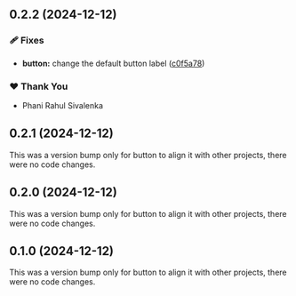## 0.2.2 (2024-12-12)

### 🩹 Fixes

- **button:** change the default button label ([c0f5a78](https://github.com/rahulsivalenka/nx-monorepo-design-system-tryout/commit/c0f5a78))

### ❤️ Thank You

- Phani Rahul Sivalenka

## 0.2.1 (2024-12-12)

This was a version bump only for button to align it with other projects, there were no code changes.

## 0.2.0 (2024-12-12)

This was a version bump only for button to align it with other projects, there were no code changes.

## 0.1.0 (2024-12-12)

This was a version bump only for button to align it with other projects, there were no code changes.